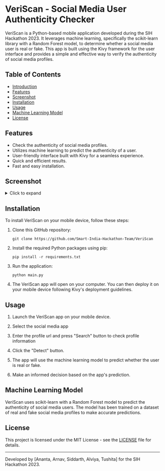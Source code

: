 # VeriScan - Social Media User Authenticity Checker

VeriScan is a Python-based mobile application developed during the SIH Hackathon 2023. It leverages machine learning, specifically the scikit-learn library with a Random Forest model, to determine whether a social media user is real or fake. This app is built using the Kivy framework for the user interface and provides a simple and effective way to verify the authenticity of social media profiles.

## Table of Contents

- [Introduction](#veriscan---social-media-user-authenticity-checker)
- [Features](#features)
- [Screenshot](#screenshot)
- [Installation](#installation)
- [Usage](#usage)
- [Machine Learning Model](#machine-learning-model)
- [License](#license)

## Features

- Check the authenticity of social media profiles.
- Utilizes machine learning to predict the authenticity of a user.
- User-friendly interface built with Kivy for a seamless experience.
- Quick and efficient results.
- Fast and easy installation.

## Screenshot

<details>
  <summary>Click to expand</summary>
  
  ![Screenshot](./media/preview)

</details>

## Installation

To install VeriScan on your mobile device, follow these steps:

1. Clone this GitHub repository:
   ```
   git clone https://github.com/Smart-India-Hackathon-Team/VeriScan

   ```

2. Install the required Python packages using pip:
   ```
   pip install -r requirements.txt
   ```

3. Run the application:
   ```
   python main.py
   ```

4. The VeriScan app will open on your computer. You can then deploy it on your mobile device following Kivy's deployment guidelines.

## Usage

1. Launch the VeriScan app on your mobile device.

2. Select the social media app

3. Enter the profile url and press "Search" button to check profile information

3. Click the "Detect" button.

4. The app will use the machine learning model to predict whether the user is real or fake.

5. Make an informed decision based on the app's prediction.

## Machine Learning Model

VeriScan uses scikit-learn with a Random Forest model to predict the authenticity of social media users. The model has been trained on a dataset of real and fake social media profiles to make accurate predictions.

## License

This project is licensed under the MIT License - see the [LICENSE](LICENSE) file for details.

<hr>

Developed by [Ananta, Arnav, Siddarth, Alviya, Tushita] for the SIH Hackathon 2023.
